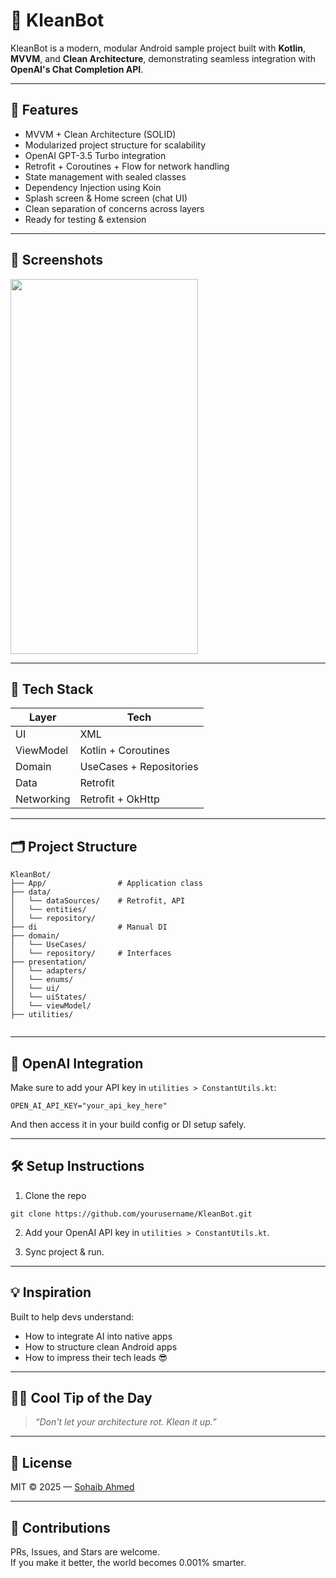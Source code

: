 # 🤖 KleanBot

KleanBot is a modern, modular Android sample project built with **Kotlin**, **MVVM**, and **Clean Architecture**, demonstrating seamless integration with **OpenAI's Chat Completion API**.

---

## 🚀 Features

- MVVM + Clean Architecture (SOLID)
- Modularized project structure for scalability
- OpenAI GPT-3.5 Turbo integration
- Retrofit + Coroutines + Flow for network handling
- State management with sealed classes
- Dependency Injection using Koin
- Splash screen & Home screen (chat UI)
- Clean separation of concerns across layers
- Ready for testing & extension

---

## 📸 Screenshots

<img src="https://github.com/user-attachments/assets/84e8d54c-c541-4685-9850-ed4ce3ed35d9" width="300" height="600" />

---

## 🧠 Tech Stack

| Layer       | Tech                      |
|-------------|---------------------------|
| UI          | XML                       |
| ViewModel   | Kotlin + Coroutines       |
| Domain      | UseCases + Repositories   |
| Data        | Retrofit                  |
| Networking  | Retrofit + OkHttp         |

---

## 🗂️ Project Structure

```
KleanBot/
├── App/                # Application class
├── data/
│   └── dataSources/    # Retrofit, API 
│   └── entities/      
│   └── repository/      
├── di                  # Manual DI
├── domain/        
│   └── UseCases/      
│   └── repository/     # Interfaces
├── presentation/      
│   └── adapters/      
│   └── enums/      
│   └── ui/      
│   └── uiStates/      
│   └── viewModel/   
├── utilities/         
 
```

---

## 🔐 OpenAI Integration

Make sure to add your API key in `utilities > ConstantUtils.kt`:

```properties
OPEN_AI_API_KEY="your_api_key_here"
```

And then access it in your build config or DI setup safely.

---

## 🛠️ Setup Instructions

1. Clone the repo

```
git clone https://github.com/yourusername/KleanBot.git
```

2. Add your OpenAI API key in `utilities > ConstantUtils.kt`.

3. Sync project & run.

---

## 💡 Inspiration

Built to help devs understand:
- How to integrate AI into native apps
- How to structure clean Android apps
- How to impress their tech leads 😎

---

## 🧙‍♂️ Cool Tip of the Day

> _“Don't let your architecture rot. Klean it up.”_

---

## 📜 License

MIT © 2025 — [Sohaib Ahmed](https://github.com/epegasus)

---

## 🙌 Contributions

PRs, Issues, and Stars are welcome.  
If you make it better, the world becomes 0.001% smarter.
